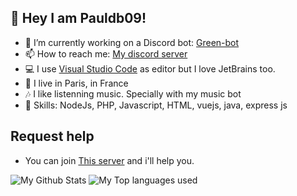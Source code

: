 ## 👋 Hey I am Pauldb09!

- 🔭 I’m currently working on a Discord bot: [Green-bot](https://green-bot.app)
- 📫 How to reach me: [My discord server](https://discord.gg/Wkbpa4y8JW)
- 💻 I use [Visual Studio Code](https://code.visualstudio.com) as editor but I love JetBrains too.
- 🥖 I live in Paris, in France
- 🎶 I like listenning music. Specially with my music bot
- 🔧 Skills: NodeJs, PHP, Javascript, HTML, vuejs, java, express js

## Request help
- You can join [This server](https://discord.gg/Wkbpa4y8JW) and i'll help you.


<img alt="My Github Stats" src="https://github-readme-stats.vercel.app/api?username=pauldb09&show_icons=true&hide_border=true&theme=tokyonight" />
<img alt="My Top languages used" src="https://github-readme-stats.vercel.app/api/top-langs?username=pauldb09&show_icons=true&theme=tokyonight&layout=compact" />
